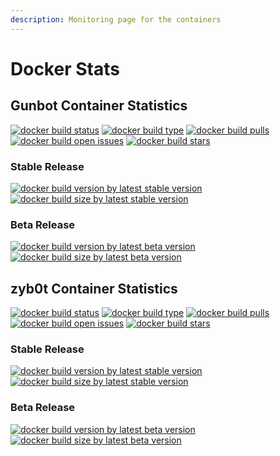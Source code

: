 ```yaml
---
description: Monitoring page for the containers
---
```


# Docker Stats

## Gunbot Container Statistics

[![docker build status](https://camo.githubusercontent.com/45ec49258777dedf8ef3adc631831db67ea2bf8e793ccd9e65803affc90a9c6d/68747470733a2f2f696d672e736869656c64732e696f2f646f636b65722f636c6f75642f6275696c642f636f6d70757465726f6e69782f67756e626f743f7374796c653d706c6173746963)](https://camo.githubusercontent.com/45ec49258777dedf8ef3adc631831db67ea2bf8e793ccd9e65803affc90a9c6d/68747470733a2f2f696d672e736869656c64732e696f2f646f636b65722f636c6f75642f6275696c642f636f6d70757465726f6e69782f67756e626f743f7374796c653d706c6173746963) [![docker build type](https://camo.githubusercontent.com/6521e98205d1cc24ddcd7c1e38e2e950178d00cf481c23760164ea3c21aa111c/68747470733a2f2f696d672e736869656c64732e696f2f646f636b65722f636c6f75642f6175746f6d617465642f636f6d70757465726f6e69782f67756e626f743f7374796c653d706c6173746963)](https://camo.githubusercontent.com/6521e98205d1cc24ddcd7c1e38e2e950178d00cf481c23760164ea3c21aa111c/68747470733a2f2f696d672e736869656c64732e696f2f646f636b65722f636c6f75642f6175746f6d617465642f636f6d70757465726f6e69782f67756e626f743f7374796c653d706c6173746963) [![docker build pulls](https://camo.githubusercontent.com/5b62a861b61ce6234d2195057f10ca93e0a7712f298b5582cc5ccc0eef98bb8e/68747470733a2f2f696d672e736869656c64732e696f2f646f636b65722f70756c6c732f636f6d70757465726f6e69782f67756e626f743f7374796c653d706c6173746963)](https://camo.githubusercontent.com/5b62a861b61ce6234d2195057f10ca93e0a7712f298b5582cc5ccc0eef98bb8e/68747470733a2f2f696d672e736869656c64732e696f2f646f636b65722f70756c6c732f636f6d70757465726f6e69782f67756e626f743f7374796c653d706c6173746963) [![docker build open issues](https://camo.githubusercontent.com/ed39b7de03a63b7113989498cafb30ca21a453b6cc431fcbede493041eab147e/68747470733a2f2f696d672e736869656c64732e696f2f6769746875622f6973737565732f636f6d70757465726f6e69782f646f636b65722d67756e626f743f7374796c653d706c6173746963)](https://camo.githubusercontent.com/ed39b7de03a63b7113989498cafb30ca21a453b6cc431fcbede493041eab147e/68747470733a2f2f696d672e736869656c64732e696f2f6769746875622f6973737565732f636f6d70757465726f6e69782f646f636b65722d67756e626f743f7374796c653d706c6173746963) [![docker build stars](https://camo.githubusercontent.com/86aea690a9960a6f192a8166edc3b945822c88c586d449302ac0439346b3a657/68747470733a2f2f696d672e736869656c64732e696f2f646f636b65722f73746172732f636f6d70757465726f6e69782f67756e626f743f7374796c653d706c6173746963)](https://camo.githubusercontent.com/86aea690a9960a6f192a8166edc3b945822c88c586d449302ac0439346b3a657/68747470733a2f2f696d672e736869656c64732e696f2f646f636b65722f73746172732f636f6d70757465726f6e69782f67756e626f743f7374796c653d706c6173746963)

### Stable Release

[![docker build version by latest stable version](https://camo.githubusercontent.com/4653fd5f9e46d224a52c3f1488ba1788e8fd9af0c21fad875e5ffc6a55584cf4/68747470733a2f2f696d672e736869656c64732e696f2f646f636b65722f762f636f6d70757465726f6e69782f67756e626f742f6c61746573743f7374796c653d706c6173746963)](https://camo.githubusercontent.com/4653fd5f9e46d224a52c3f1488ba1788e8fd9af0c21fad875e5ffc6a55584cf4/68747470733a2f2f696d672e736869656c64732e696f2f646f636b65722f762f636f6d70757465726f6e69782f67756e626f742f6c61746573743f7374796c653d706c6173746963) [![docker build size by latest stable version](https://camo.githubusercontent.com/f276b4e32deceff1fe2c691b6699b7f8cf7a4b42b0748cf5cce42247cf166cf9/68747470733a2f2f696d672e736869656c64732e696f2f646f636b65722f696d6167652d73697a652f636f6d70757465726f6e69782f67756e626f742f6c61746573743f7374796c653d706c6173746963)](https://camo.githubusercontent.com/f276b4e32deceff1fe2c691b6699b7f8cf7a4b42b0748cf5cce42247cf166cf9/68747470733a2f2f696d672e736869656c64732e696f2f646f636b65722f696d6167652d73697a652f636f6d70757465726f6e69782f67756e626f742f6c61746573743f7374796c653d706c6173746963)

### Beta Release

[![docker build version by latest beta version](https://camo.githubusercontent.com/2189ce2537970198cb1d105649c036b1f8294f78300dc88186da121816cc58ab/68747470733a2f2f696d672e736869656c64732e696f2f646f636b65722f762f636f6d70757465726f6e69782f67756e626f742f626574613f7374796c653d706c6173746963)](https://camo.githubusercontent.com/2189ce2537970198cb1d105649c036b1f8294f78300dc88186da121816cc58ab/68747470733a2f2f696d672e736869656c64732e696f2f646f636b65722f762f636f6d70757465726f6e69782f67756e626f742f626574613f7374796c653d706c6173746963) [![docker build size by latest beta version](https://camo.githubusercontent.com/da78c7237833fe2b94ca43985220e2621334daebd596a044e4001191074162bf/68747470733a2f2f696d672e736869656c64732e696f2f646f636b65722f696d6167652d73697a652f636f6d70757465726f6e69782f67756e626f742f626574613f7374796c653d706c6173746963)](https://camo.githubusercontent.com/da78c7237833fe2b94ca43985220e2621334daebd596a044e4001191074162bf/68747470733a2f2f696d672e736869656c64732e696f2f646f636b65722f696d6167652d73697a652f636f6d70757465726f6e69782f67756e626f742f626574613f7374796c653d706c6173746963)

##

## zyb0t Container Statistics

[![docker build status](https://camo.githubusercontent.com/c3f4ac7f4c8fa1a4f3467decf2e78c65168eefbd3e55e2cc382ed8090ad02bb7/68747470733a2f2f696d672e736869656c64732e696f2f646f636b65722f636c6f75642f6275696c642f636f6d70757465726f6e69782f7a796230743f7374796c653d706c6173746963)](https://camo.githubusercontent.com/c3f4ac7f4c8fa1a4f3467decf2e78c65168eefbd3e55e2cc382ed8090ad02bb7/68747470733a2f2f696d672e736869656c64732e696f2f646f636b65722f636c6f75642f6275696c642f636f6d70757465726f6e69782f7a796230743f7374796c653d706c6173746963) [![docker build type](https://camo.githubusercontent.com/473223570c6d94f962a021c6a256bf4bbcc9a34c3547f3f7de20fcce0b975b7b/68747470733a2f2f696d672e736869656c64732e696f2f646f636b65722f636c6f75642f6175746f6d617465642f636f6d70757465726f6e69782f7a796230743f7374796c653d706c6173746963)](https://camo.githubusercontent.com/473223570c6d94f962a021c6a256bf4bbcc9a34c3547f3f7de20fcce0b975b7b/68747470733a2f2f696d672e736869656c64732e696f2f646f636b65722f636c6f75642f6175746f6d617465642f636f6d70757465726f6e69782f7a796230743f7374796c653d706c6173746963) [![docker build pulls](https://camo.githubusercontent.com/7121bd016603b086f44d3357152a701be6b40b142c5209cf2f611fda6f1808dd/68747470733a2f2f696d672e736869656c64732e696f2f646f636b65722f70756c6c732f636f6d70757465726f6e69782f7a796230743f7374796c653d706c6173746963)](https://camo.githubusercontent.com/7121bd016603b086f44d3357152a701be6b40b142c5209cf2f611fda6f1808dd/68747470733a2f2f696d672e736869656c64732e696f2f646f636b65722f70756c6c732f636f6d70757465726f6e69782f7a796230743f7374796c653d706c6173746963) [![docker build open issues](https://camo.githubusercontent.com/17c4b2572d71a5f6d047e3442c8c7df5c02cde99380b96019e5a0623ee2c9f36/68747470733a2f2f696d672e736869656c64732e696f2f6769746875622f6973737565732f636f6d70757465726f6e69782f646f636b65722d7a796230743f7374796c653d706c6173746963)](https://camo.githubusercontent.com/17c4b2572d71a5f6d047e3442c8c7df5c02cde99380b96019e5a0623ee2c9f36/68747470733a2f2f696d672e736869656c64732e696f2f6769746875622f6973737565732f636f6d70757465726f6e69782f646f636b65722d7a796230743f7374796c653d706c6173746963) [![docker build stars](https://camo.githubusercontent.com/e6b74f8cf29a0fb290579bfbbf4f7afa50bfcdb723792b2b165cd56e61ab15ec/68747470733a2f2f696d672e736869656c64732e696f2f646f636b65722f73746172732f636f6d70757465726f6e69782f7a796230743f7374796c653d706c6173746963)](https://camo.githubusercontent.com/e6b74f8cf29a0fb290579bfbbf4f7afa50bfcdb723792b2b165cd56e61ab15ec/68747470733a2f2f696d672e736869656c64732e696f2f646f636b65722f73746172732f636f6d70757465726f6e69782f7a796230743f7374796c653d706c6173746963)

### Stable Release

[![docker build version by latest stable version](https://camo.githubusercontent.com/aa83f97f22b3a44eb722fa393a2bbb684f5c783263e462461fd84d4676c41640/68747470733a2f2f696d672e736869656c64732e696f2f646f636b65722f762f636f6d70757465726f6e69782f7a796230742f6c61746573743f7374796c653d706c6173746963)](https://camo.githubusercontent.com/aa83f97f22b3a44eb722fa393a2bbb684f5c783263e462461fd84d4676c41640/68747470733a2f2f696d672e736869656c64732e696f2f646f636b65722f762f636f6d70757465726f6e69782f7a796230742f6c61746573743f7374796c653d706c6173746963) [![docker build size by latest stable version](https://camo.githubusercontent.com/cdfa94dd11d39f390a6d7d33531e440615b2e2d22d8543436b8e7dbad4443223/68747470733a2f2f696d672e736869656c64732e696f2f646f636b65722f696d6167652d73697a652f636f6d70757465726f6e69782f7a796230742f6c61746573743f7374796c653d706c6173746963)](https://camo.githubusercontent.com/cdfa94dd11d39f390a6d7d33531e440615b2e2d22d8543436b8e7dbad4443223/68747470733a2f2f696d672e736869656c64732e696f2f646f636b65722f696d6167652d73697a652f636f6d70757465726f6e69782f7a796230742f6c61746573743f7374796c653d706c6173746963)

### Beta Release

[![docker build version by latest beta version](https://camo.githubusercontent.com/625cb4d119b01e263c9b188bab24469efdaeb6901ee0d1d49a9881306010c432/68747470733a2f2f696d672e736869656c64732e696f2f646f636b65722f762f636f6d70757465726f6e69782f7a796230742f626574613f7374796c653d706c6173746963)](https://camo.githubusercontent.com/625cb4d119b01e263c9b188bab24469efdaeb6901ee0d1d49a9881306010c432/68747470733a2f2f696d672e736869656c64732e696f2f646f636b65722f762f636f6d70757465726f6e69782f7a796230742f626574613f7374796c653d706c6173746963) [![docker build size by latest beta version](https://camo.githubusercontent.com/1589c824779acf1bed07826e04bdf63e0c212ea883fe10b0c3f320fcdfc2d850/68747470733a2f2f696d672e736869656c64732e696f2f646f636b65722f696d6167652d73697a652f636f6d70757465726f6e69782f7a796230742f626574613f7374796c653d706c6173746963)](https://camo.githubusercontent.com/1589c824779acf1bed07826e04bdf63e0c212ea883fe10b0c3f320fcdfc2d850/68747470733a2f2f696d672e736869656c64732e696f2f646f636b65722f696d6167652d73697a652f636f6d70757465726f6e69782f7a796230742f626574613f7374796c653d706c6173746963)
